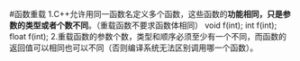 #函数重载
1.C++允许用同一函数名定义多个函数，这些函数的**功能相同，只是参数的类型或者个数不同**。（重载函数不要求函数体相同）
void f(int);
int f(int);
float f(int);
2.重载函数的参数个数，类型和顺序必须至少有一个不同，而函数的返回值可以相同也可以不同（否则编译系统无法区别调用哪一个函数）。